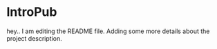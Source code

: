 # IntroPub
hey..
I am editing the README file. Adding some more details about the project description.

